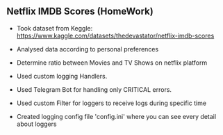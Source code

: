 ## Netflix IMDB Scores (HomeWork)

* Took dataset from Keggle:
https://www.kaggle.com/datasets/thedevastator/netflix-imdb-scores

* Analysed data according to personal preferences
* Determine ratio between Movies and TV Shows on netflix platform
* Used custom logging Handlers. 
* Used Telegram Bot for handling only CRITICAL errors.
* Used custom Filter for loggers to receive logs during specific time
* Created logging config file 'config.ini' where you can see every detail about loggers


